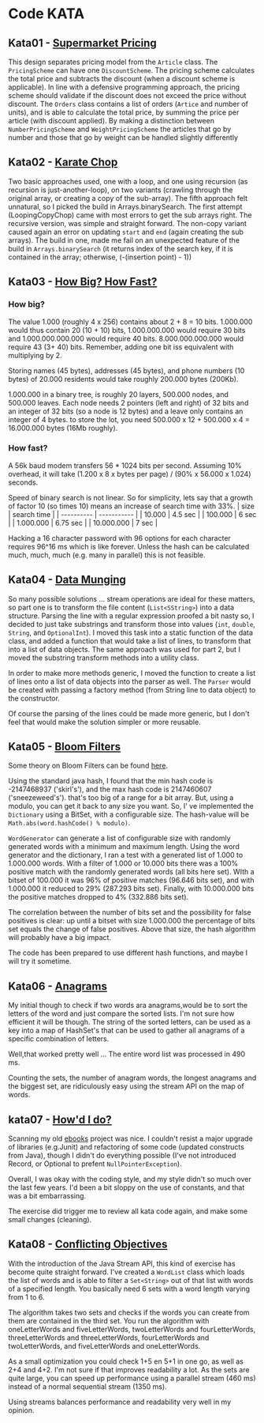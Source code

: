 # Code KATA

## Kata01 - [Supermarket Pricing](http://codekata.com/kata/com.putoet.kata01-supermarket-pricing/)
This design separates pricing model from the ```Article``` class. The ```PricingScheme``` can have one
```DiscountScheme```. The pricing scheme calculates the total price and subtracts the discount (when a discount scheme
is applicable). In line with a defensive programming approach,  the pricing scheme should validate if the discount
does not exceed the price without discount.
The ```Orders``` class contains a list of orders (```Artice``` and number of units), and is able to calculate the total 
price, by summing the price per article (with discount applied).
By making a distinction between ```NumberPricingScheme``` and ```WeightPricingScheme``` the articles that go by number 
and those that go by weight can be handled slightly differently    

## Kata02 - [Karate Chop](http://codekata.com/kata/kata02-karate-chop/)
Two basic approaches used, one with a loop, and one using recursion (as recursion is just-another-loop), on two 
variants (crawling through the original array, or creating a copy of the sub-array). The fifth approach felt unnatural,
so I picked the build in Arrays.binarySearch.
The first attempt (LoopingCopyChop) came with most errors to get the sub arrays right. The recursive version, was 
simple and straight forward. The non-copy variant caused again an error on updating ```start``` and ```end``` (again
creating the sub arrays). The build in one, made me fail on an unexpected feature of the build in 
```Arrays.binarySearch``` (it returns index of the search key, if it is contained in the array; otherwise, 
(-(insertion point) - 1))

## Kata03 - [How Big? How Fast?](http://codekata.com/kata/kata03-how-big-how-fast/)
### How big?
The value 1.000 (roughly 4 x 256) contains about 2 + 8 = 10 bits. 1.000.000 would thus contain 20 (10 + 10) bits,
1.000.000.000 would require 30 bits and 1.000.000.000.000 would require 40 bits. 8.000.000.000.000 would require 43 
(3+ 40) bits. Remember, adding one bit iss equivalent with multiplying by 2.

Storing names (45 bytes), addresses (45 bytes), and phone numbers (10 bytes) of 20.000 residents would take roughly 
200.000 bytes (200Kb).

1.000.000 in a binary tree, is roughly 20 layers, 500.000 nodes, and 500.000 leaves. Each node needs 2 pointers 
(left and right) of 32 bits and an integer of 32 bits (so a node is 12 bytes) and a leave only contains an integer
of 4 bytes. to store the lot, you need 500.000 x 12 + 500.000 x 4 = 16.000.000 bytes (16Mb roughly). 

### How fast?
A 56k baud modem transfers 56 * 1024 bits per second. Assuming 10% overhead, it will take 
(1.200 x 8 x bytes per page) / (90% x 56.000 x 1.024) seconds.

Speed of binary search is not linear. So for simplicity, lets say that a growth of factor 10 (so times 10)
means an increase of search time with 33%. 
| size       | search time |
| ---------- | ----------- |
| 10.000     | 4.5 sec     |
| 100.000    | 6 sec       |
| 1.000.000  | 6.75 sec    |
| 10.000.000 | 7 sec       |

Hacking a 16 character password with 96 options for each character requires 96^16 ms which is like forever. Unless the 
hash can be calculated much, much, much (e.g. many in parallel) this is not feasible.

## Kata04 - [Data Munging](http://codekata.com/kata/kata04-data-munging/)
So many possible solutions ... stream operations are ideal for these matters, so part one is to transform the file
content (```List<SString>```) into a data structure. Parsing the line with a regular expression proofed a bit nasty
so, I decided to just take substrings and transform those into values (```int```, ```double```, ```String```, and 
```OptionalInt```). I moved this task into a static function of the data class, and added a function that would take a 
list of lines, to transform that into a list of data objects. The same approach was used for part 2, but I moved the 
substring transform methods into a utility class.

In order to make more methods generic, I moved the function to create a list of lines onto a list of data objects into 
the parser as well. The ```Parser``` would be created with passing a factory method (from String line to data object) to
the constructor.

Of course the parsing of the lines could be made more generic, but I don't feel that would make the solution simpler
or more reusable.

## Kata05 - [Bloom Filters](http://codekata.com/kata/kata05-bloom-filters/)
Some theory on Bloom Filters can be found [here](http://pages.cs.wisc.edu/~cao/papers/summary-cache/node8.html).

Using the standard java hash, I found that the min hash code is -2147468937 ('skirl's'), and the max hash code is 
2147460607 ('sneezeweed's'). that's too big of a range for a bit array. But, using a modulo, you can get it back to any 
size you want. So, I' ve implemented the ```Dictionary``` using a BitSet, with a configurable size. The hash-value will
be ```Math.abs(word.hashCode() % modulo)```.

```WordGenerator``` can generate a list of configurable size with randomly generated words with a minimum and maximum 
length. Using the word generator and the dictionary, I ran a test with a generated list of 1.000 to 1.000.000 words. 
With a filter of 1.000 or 10.000 bits there was a 100% positive match with the randomly generated words (all bits here 
set). WIth a bitset of 100.000 it was 96% of positive matches (96.646 bits set), and with 1.000.000 it reduced to 29%
(287.293 bits set). Finally, with 10.000.000 bits the positive matches dropped to 4% (332.886 bits set).

The correlation between the number of bits set and the possibility for false positives is clear: up until a bitset 
with size 1.000.000 the percentage of bits set equals the change of false positives. Above that size, the hash 
algorithm will probably have a big impact.

The code has been prepared to use different hash functions, and maybe I will try it sometime.

## Kata06 - [Anagrams](http://codekata.com/kata/kata06-anagrams/)
My initial though to check if two words ara anagrams,would be to sort the letters of the word and just compare the 
sorted lists. I'm not sure how efficient it will be though. The string of the sorted letters, can be used as a key 
into a map of HashSet's that can be used to gather all anagrams of a specific combination of letters. 

Well,that worked pretty well ... The entire word list was processed in 490 ms. 

Counting the sets, the number of anagram words, the longest anagrams and the biggest set, are ridiculously easy 
using the stream API on the map of words.

## kata07 - [How'd I do?](http://codekata.com/kata/kata07-howd-i-do/)
Scanning my old [ebooks](https://github.com/z669016/ebooks) project was nice. I couldn't resist a major upgrade of 
libraries (e.g.Junit) and refactoring of some code (updated constructs from Java), though I didn't do everything 
possible (I've not introduced Record, or Optional to prefent ```NullPointerException```). 

Overall, I was okay with the coding style, and my style didn't so much over the last few years. I'd been a bit sloppy
on the use of constants, and that was a bit embarrassing.

The exercise did trigger me to review all kata code again, and make some small changes (cleaning).

## Kata08 - [Conflicting Objectives](http://codekata.com/kata/kata08-conflicting-objectives/)
With the introduction of the Java Stream API, this kind of exercise has become quite straight forward. I've created
a ```WordList``` class which loads the list of words and is able to filter a ```Set<String>``` out of that list with 
words of a specified length. You basically need 6 sets with a word length varying from 1 to 6.

The algorithm takes two sets and checks if the words you can create from them are contained in the third set. You
run the algorithm with oneLetterWords and fiveLetterWords, twoLetterWords and fourLetterWords, threeLetterWords and
threeLetterWords, fourLetterWords and twoLetterWords, and fiveLetterWords and oneLetterWords. 

As a small optimization you could check 1+5 en 5+1 in one go, as well as 2+4 and 4+2. I'm not sure if that improves 
readability a lot. As the sets are quite large, you can speed up performance using a parallel stream (460 ms) instead 
of a normal sequential stream (1350 ms).

Using streams balances performance and readability very well in my opinion.


